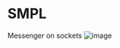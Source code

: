 # SMPL
Messenger on sockets
![image](https://github.com/CherniK-rgb/SMPL/assets/79378937/c2ae9d12-f605-43e1-9e08-163bcbd22fd1)
